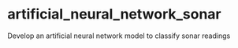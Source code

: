 # artificial_neural_network_sonar
Develop an artificial neural network model to classify sonar readings
